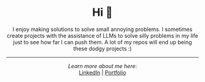 <div align="center">

# Hi 👋

I enjoy making solutions to solve small annoying problems. I sometimes create projects with the assistance of LLMs to solve silly problems in my life just to see how far I can push them. A lot of my repos will end up being these dodgy projects :)
<br/>

---
*Learn more about me here*:
<br/>
[LinkedIn](https://www.linkedin.com/in/daniel-sam-852487236) | [Portfolio](https://danieltsam-github.io)
</div>
